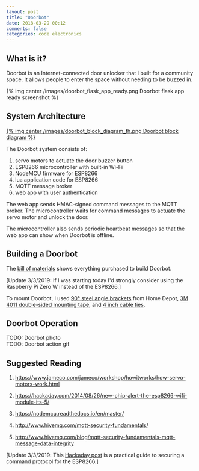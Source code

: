 ```yaml
---
layout: post
title: "Doorbot"
date: 2018-03-29 00:12
comments: false
categories: code electronics
---
```


## What is it?

Doorbot is an Internet-connected door unlocker that I built for a community space. It allows people to enter the space without needing to be buzzed in.

{% img center /images/doorbot_flask_app_ready.png Doorbot flask app ready screenshot %}

## System Architecture

<a href="/images/doorbot_block_diagram.png" target="_blank">{% img center /images/doorbot_block_diagram_th.png Doorbot block diagram %}</a>

The Doorbot system consists of:

1. servo motors to actuate the door buzzer button
2. ESP8266 microcontroller with built-in Wi-Fi
3. NodeMCU firmware for ESP8266
4. lua application code for ESP8266
5. MQTT message broker
6. web app with user authentication

The web app sends HMAC-signed command messages to the MQTT broker. The microcontroller waits for command messages to actuate the servo motor and unlock the door.

The microcontroller also sends periodic heartbeat messages so that the web app can show when Doorbot is offline.

## Building a Doorbot

The [bill of materials](https://octopart.com/bom-tool/tx1u0UMp) shows everything purchased to build Doorbot.

[Update 3/3/2019: If I was starting today I'd strongly consider using the Raspberry Pi Zero W instead of the ESP8266.]

To mount Doorbot, I used [90° steel angle brackets](https://www.homedepot.com/p/Simpson-Strong-Tie-12-Gauge-Angle-A66/100375146) from Home Depot, [3M 4011 double-sided mounting tape](https://www.homedepot.com/p/3M-Scotch-1-in-x-1-66-yds-Permanent-Double-Sided-Outdoor-Mounting-Tape-411DC-SF/100575385), and [4 inch cable ties](https://www.homedepot.com/p/Commercial-Electric-4-in-Cable-Tie-Natural-1000-Pack-GT-100M/203531927).

## Doorbot Operation

TODO: Doorbot photo  
TODO: Doorbot action gif  

## Suggested Reading

1. <a href="https://www.jameco.com/jameco/workshop/howitworks/how-servo-motors-work.html" target="_blank">https://www.jameco.com/jameco/workshop/howitworks/how-servo-motors-work.html</a>

1. <a href="https://hackaday.com/2014/08/26/new-chip-alert-the-esp8266-wifi-module-its-5/" target="_blank">https://hackaday.com/2014/08/26/new-chip-alert-the-esp8266-wifi-module-its-5/</a>

1. <a href="https://nodemcu.readthedocs.io/en/master/" target="_blank">https://nodemcu.readthedocs.io/en/master/</a>

1. <a href="http://www.hivemq.com/mqtt-security-fundamentals/" target="_blank">http://www.hivemq.com/mqtt-security-fundamentals/</a>

1. <a href="http://www.hivemq.com/blog/mqtt-security-fundamentals-mqtt-message-data-integrity" target="_blank">http://www.hivemq.com/blog/mqtt-security-fundamentals-mqtt-message-data-integrity</a>

[Update 3/3/2019: This [Hackaday post](https://hackaday.com/2017/06/20/practical-iot-cryptography-on-the-espressif-esp8266/) is a practical guide to securing a command protocol for the ESP8266.]
